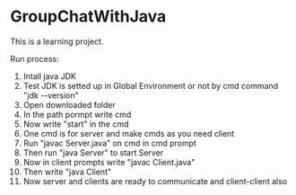 # GroupChatWithJava
This is a learning project.

Run process:
1. Intall java JDK
2. Test JDK is setted up in Global Environment or not by cmd command "jdk --version"
3. Open downloaded folder
4. In the path pormpt write cmd
5. Now write "start" in the cmd
6. One cmd is for server and make cmds as you need client
7. Run "javac Server.java" on cmd in cmd prompt
8. Then run "java Server" to start Server
9. Now in client prompts write "javac Client.java"
10. Then write "java Client"
11. Now server and clients are ready to communicate and client-client also
